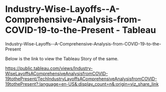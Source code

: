 # Industry-Wise-Layoffs--A-Comprehensive-Analysis-from-COVID-19-to-the-Present - Tableau
Industry-Wise-Layoffs--A-Comprehensive-Analysis-from-COVID-19-to-the-Present

Below is the link to view the Tableau Story of the same.

https://public.tableau.com/views/Industry-WiseLayoffsAComprehensiveAnalysisfromCOVID-19tothePresent/TechIndustryLayoffsAComprehensiveAnalysisfromCOVID-19tothePresent?:language=en-US&:display_count=n&:origin=viz_share_link
